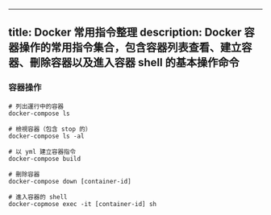 
---
title: Docker 常用指令整理
description: Docker 容器操作的常用指令集合，包含容器列表查看、建立容器、刪除容器以及進入容器 shell 的基本操作命令
---

### 容器操作

```shell
# 列出運行中的容器
docker-compose ls

# 檢視容器（包含 stop 的）
docker-compose ls -al

# 以 yml 建立容器指令
docker-compose build

# 刪除容器
docker-compose down [container-id]

# 進入容器的 shell
docker-copmose exec -it [container-id] sh
```